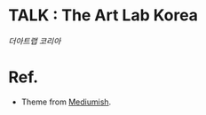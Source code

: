 # TALK : The Art Lab Korea

_더아트랩 코리아_


# Ref.
* Theme from [Mediumish](https://github.com/wowthemesnet/mediumish-theme-jekyll).
